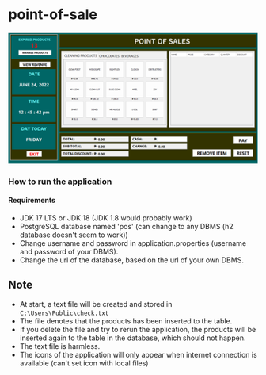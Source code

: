 # point-of-sale
![1](https://github.com/pitzzahh/point-of-sale/blob/f911914a475a02cc6e7450485fef70fec63f1d30/main_ui.png?raw=true)

### How to run the application
#### Requirements

- JDK 17 LTS or JDK 18 (JDK 1.8 would probably work)
- PostgreSQL database named 'pos' (can change to any DBMS (h2 database doesn't seem to work))
- Change username and password in application.properties (username and password of your DBMS).
- Change the url of the database, based on the url of your own DBMS.
## Note

- At start, a text file will be created and stored in ```C:\Users\Public\check.txt``` 
- The file denotes that the products has been inserted to the table.
- If you delete the file and try to rerun the application, the products will be inserted again to the table in the database, which should not happen.
- The text file is harmless.
- The icons of the application will only appear when internet connection is available (can't set icon with local files)
